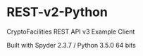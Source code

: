 # REST-v2-Python
CryptoFacilities REST API v3 Example Client

Built with Spyder 2.3.7 / Python 3.5.0 64 bits
